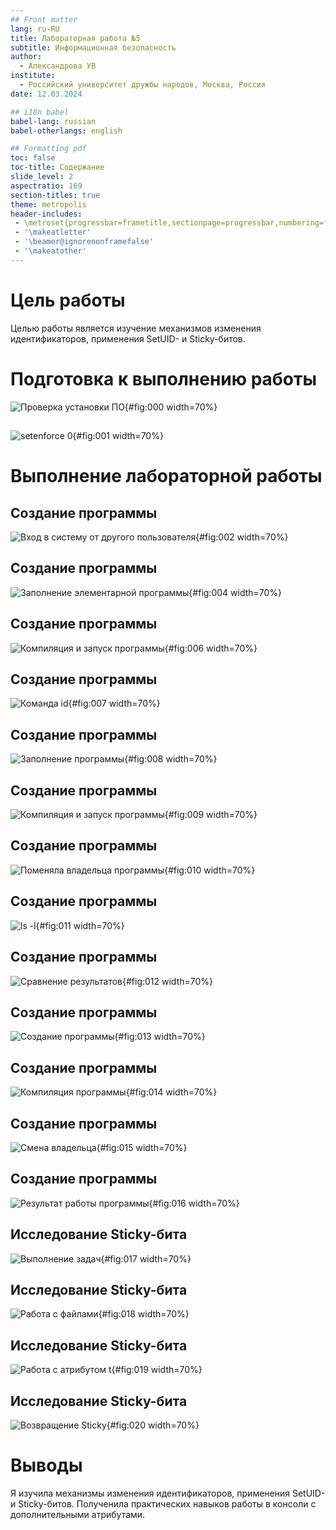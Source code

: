 ```yaml
---
## Front matter
lang: ru-RU
title: Лабораторная работа №5
subtitle: Информационная безопасность
author:
  - Александрова УВ
institute:
  - Российский университет дружбы народов, Москва, Россия
date: 12.03.2024

## i18n babel
babel-lang: russian
babel-otherlangs: english

## Formatting pdf
toc: false
toc-title: Содержание
slide_level: 2
aspectratio: 169
section-titles: true
theme: metropolis
header-includes:
 - \metroset{progressbar=frametitle,sectionpage=progressbar,numbering=fraction}
 - '\makeatletter'
 - '\beamer@ignorenonframefalse'
 - '\makeatother'
---
```


# Цель работы

Целью работы является изучение механизмов изменения идентификаторов, применения SetUID- и Sticky-битов.

# Подготовка к выполнению работы

![Проверка установки ПО](image/0){#fig:000 width=70%}

##

![setenforce 0](image/1){#fig:001 width=70%}

# Выполнение лабораторной работы

## Создание программы

![Вход в систему от другого пользователя](image/2){#fig:002 width=70%}

## Создание программы

![Заполнение элементарной программы](image/4){#fig:004 width=70%}

## Создание программы

![Компиляция и запуск программы](image/6){#fig:006 width=70%}

## Создание программы

![Команда id](image/7){#fig:007 width=70%}

## Создание программы

![Заполнение программы](image/8){#fig:008 width=70%}

## Создание программы

![Компиляция и запуск программы](image/9){#fig:009 width=70%}

## Создание программы

![Поменяла владельца программы](image/10){#fig:010 width=70%}

## Создание программы

![ls -l](image/11){#fig:011 width=70%}

## Создание программы

![Сравнение результатов](image/12){#fig:012 width=70%}

## Создание программы

![Создание программы](image/13){#fig:013 width=70%}

## Создание программы

![Компиляция программы](image/14){#fig:014 width=70%}

## Создание программы

![Смена владельца](image/15){#fig:015 width=70%}

## Создание программы

![Результат работы программы](image/16){#fig:016 width=70%}

##  Исследование Sticky-бита

![Выполнение задач](image/17){#fig:017 width=70%}

##  Исследование Sticky-бита

![Работа с файлами](image/18){#fig:018 width=70%}

##  Исследование Sticky-бита

![Работа с атрибутом t](image/19){#fig:019 width=70%}

##  Исследование Sticky-бита

![Возвращение Sticky](image/20){#fig:020 width=70%}

# Выводы

Я изучила механизмы изменения идентификаторов, применения SetUID- и Sticky-битов. Полученила практических навыков работы в консоли с дополнительными атрибутами.

